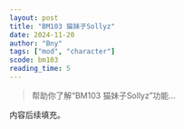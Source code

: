 ```yaml
---
layout: post
title: "BM103 猫妹子Sollyz"
date: 2024-11-20
author: "Bny"
tags: ["mod", "character"]
scode: bm103
reading_time: 5
---
```


> 帮助你了解“BM103 猫妹子Sollyz”功能...

内容后续填充。
